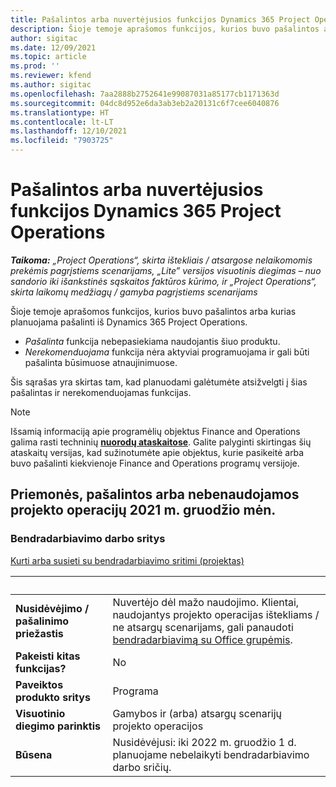 ```yaml
---
title: Pašalintos arba nuvertėjusios funkcijos Dynamics 365 Project Operations
description: Šioje temoje aprašomos funkcijos, kurios buvo pašalintos arba kurias planuojama pašalinti iš Dynamics 365 Project Operations.
author: sigitac
ms.date: 12/09/2021
ms.topic: article
ms.prod: ''
ms.reviewer: kfend
ms.author: sigitac
ms.openlocfilehash: 7aa2888b2752641e99087031a85177cb1171363d
ms.sourcegitcommit: 04dc8d952e6da3ab3eb2a20131c6f7cee6040876
ms.translationtype: HT
ms.contentlocale: lt-LT
ms.lasthandoff: 12/10/2021
ms.locfileid: "7903725"
---
```

# <a name="removed-or-deprecated-features-in-dynamics-365-project-operations"></a>Pašalintos arba nuvertėjusios funkcijos Dynamics 365 Project Operations

_**Taikoma:** „Project Operations“, skirta ištekliais / atsargose nelaikomomis prekėmis pagrįstiems scenarijams, „Lite” versijos visuotinis diegimas – nuo sandorio iki išankstinės sąskaitos faktūros kūrimo, ir „Project Operations“, skirta laikomų medžiagų / gamyba pagrįstiems scenarijams_

Šioje temoje aprašomos funkcijos, kurios buvo pašalintos arba kurias planuojama pašalinti iš Dynamics 365 Project Operations.

- *Pašalinta* funkcija nebepasiekiama naudojantis šiuo produktu.
- *Nerekomenduojama* funkcija nėra aktyviai programuojama ir gali būti pašalinta būsimuose atnaujinimuose.

Šis sąrašas yra skirtas tam, kad planuodami galėtumėte atsižvelgti į šias pašalintas ir nerekomenduojamas funkcijas.

> [!NOTE]
> Išsamią informaciją apie programėlių objektus Finance and Operations galima rasti techninių [**nuorodų ataskaitose**](/dynamics/s-e/global/axtechrefrep_61). Galite palyginti skirtingas šių ataskaitų versijas, kad sužinotumėte apie objektus, kurie pasikeitė arba buvo pašalinti kiekvienoje Finance and Operations programų versijoje.

## <a name="features-removed-or-deprecated-in-the-project-operations-december-2021-release"></a>Priemonės, pašalintos arba nebenaudojamos projekto operacijų 2021 m. gruodžio mėn.

### <a name="collaboration-workspaces"></a>Bendradarbiavimo darbo sritys

[Kurti arba susieti su bendradarbiavimo sritimi (projektas)](/dynamicsax-2012/appuser-itpro/create-or-link-to-a-collaboration-workspace-project)

| &nbsp; | &nbsp; |
|--------|--------|
| **Nusidėvėjimo / pašalinimo priežastis** | Nuvertėjo dėl mažo naudojimo. Klientai, naudojantys projekto operacijas ištekliams / ne atsargų scenarijams, gali panaudoti [bendradarbiavimą su Office grupėmis](../project-management/collaboration-groups.md). |
| **Pakeisti kitas funkcijas?** | No |
| **Paveiktos produkto sritys** | Programa  |
| **Visuotinio diegimo parinktis** | Gamybos ir (arba) atsargų scenarijų projekto operacijos |
| **Būsena** | Nusidėvėjusi: iki 2022 m. gruodžio 1 d. planuojame nebelaikyti bendradarbiavimo darbo sričių. |
